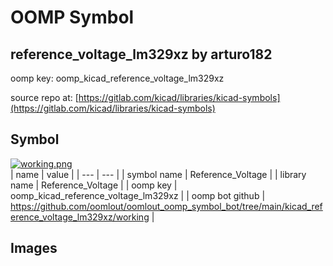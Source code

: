 # OOMP Symbol  
## reference_voltage_lm329xz  by arturo182  
  
oomp key: oomp_kicad_reference_voltage_lm329xz  
  
source repo at: [https://gitlab.com/kicad/libraries/kicad-symbols](https://gitlab.com/kicad/libraries/kicad-symbols)  
## Symbol  
  
[![working.png](working_600.png)](working.png)  
| name | value | 
| --- | --- | 
| symbol name | Reference_Voltage | 
| library name | Reference_Voltage | 
| oomp key | oomp_kicad_reference_voltage_lm329xz | 
| oomp bot github | https://github.com/oomlout/oomlout_oomp_symbol_bot/tree/main/kicad_reference_voltage_lm329xz/working | 
## Images  
